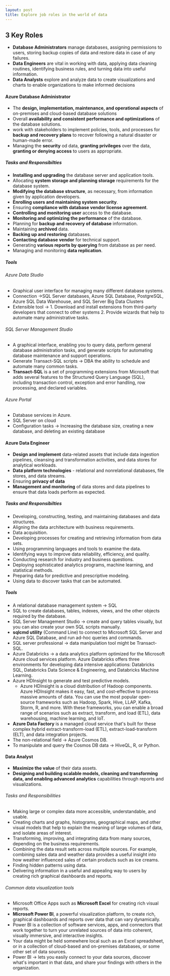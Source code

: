 ```yaml
---
layout: post
title: Explore job roles in the world of data
---
```


## 3 Key Roles


* **Database Administrators** manage databases, assigning permissions to users, storing backup copies of data 
and restore data in case of any failures.
* **Data Engineers** are vital in working with data, applying data cleaning routines, identifying business rules,
and turning data into useful information.
* **Data Analysts** explore and analyze data to create visualizations and charts to enable organizations 
to make informed decisions

#### Azure Database Administrator
* The **design, implementation, maintenance, and operational aspects** of on-premises and cloud-based database solutions
* Overall **availability and consistent performance and optimizations** of the database solutions.
* work with stakeholders to implement policies, tools, and processes for **backup and recovery plans** to recover following a natural disaster or human-made error.
* Managing the **security** od data, **granting privileges** over the data, **granting or denying access** to users as appropriate.

##### Tasks and Responsibilties
* **Installing and upgrading** the database server and application tools.
* Allocating **system storage and planning storage** requirements for the database system.
* **Modifying the database structure**, as necessary, from information given by application developers.
* **Enrolling users and maintaining system security**.
* Ensuring **compliance with database vendor license agreement**.
* **Controlling and monitoring user** access to the database.
* **Monitoring and optimizing the performance** of the database.
* Planning for **backup and recovery of database** information.
* Maintaining **archived** data.
* **Backing up and restoring** databases.
* **Contacting database vendor** for technical support.
* Generating **various reports by querying** from database as per need.
* Managing and monitoring **data replication**.

##### Tools
###### Azure Data Studio
* Graphical user interface for managing many different database systems.
* Connection ->SQL Server databases, Azure SQL Database, PostgreSQL, Azure SQL Data Warehouse, and SQL Server Big Data Clusters
* Extensible tool -> 1. Download and install extensions from third-party developers that connect to other systems
                     2. Provide wizards that help to automate many administrative tasks.
###### SQL Server Management Studio
* A graphical interface, enabling you to query data, perform general database administration tasks, and generate scripts for automating database maintenance and support operations.
* Generate Transact-SQL scripts -> DBA the ability to schedule and automate many common tasks.
* **Transact-SQL** is a set of programming extensions from Microsoft that adds several features to the Structured Query Language (SQL), 
   including transaction control, exception and error handling, row processing, and declared variables.

###### Azure Portal
* Database services in Azure.
* SQL Server on cloud
* Configuration tasks -> Increasing the database size, creating a new database, and deleting an existing database 


#### Azure Data Engineer
* **Design and implement** data-related assets that include data ingestion pipelines, cleansing and transformation activities, and data stores for analytical workloads.
* **Data platform technologies** - relational and nonrelational databases, file stores, and data streams.
* Ensuring **privacy of data** 
* **Management and monitoring** of data stores and data pipelines to ensure that data loads perform as expected.

##### Tasks and Responsibilties

* Developing, constructing, testing, and maintaining databases and data structures.
* Aligning the data architecture with business requirements.
* Data acquisition.
* Developing processes for creating and retrieving information from data sets.
* Using programming languages and tools to examine the data.
* Identifying ways to improve data reliability, efficiency, and quality.
* Conducting research for industry and business questions.
* Deploying sophisticated analytics programs, machine learning, and statistical methods.
* Preparing data for predictive and prescriptive modeling.
* Using data to discover tasks that can be automated.

##### Tools
* A relational database management system -> SQL
* SQL to create databases, tables, indexes, views, and the other objects required by the database.
* SQL Server Management Studio -> create and query tables visually, but you can also create your own SQL scripts manually.
* **sqlcmd utility** (Command Line) to connect to Microsoft SQL Server and Azure SQL Database, and run ad-hoc queries and commands.
* SQL server professional -> data manipulation tool might be Transact-SQL.
* Azure Databricks -> a data analytics platform optimized for the Microsoft Azure cloud services platform. Azure Databricks offers three environments for developing data intensive applications: Databricks SQL, Databricks Data Science & Engineering, and Databricks Machine Learning.
* Azure HDInsight to generate and test predictive models. 
  * Azure HDInsight is a cloud distribution of Hadoop components. Azure HDInsight makes it easy, fast, and cost-effective to process massive amounts of data. You can use the most popular open-source frameworks such as Hadoop, Spark, Hive, LLAP, Kafka, Storm, R, and more. With these frameworks, you can enable a broad range of scenarios such as extract, transform, and load (ETL),
    data warehousing, machine learning, and IoT.
* **Azure Data Factory**  is a managed cloud service that's built for these complex hybrid extract-transform-load (ETL), extract-load-transform (ELT), and data integration projects.
*  The non-relational field -> Azure Cosmos DB. 
*  To manipulate and query the Cosmos DB data -> HiveQL, R, or Python.



#### Data Analyst
* **Maximize the value** of their data assets.
* **Designing and building scalable models, cleaning and transforming data, 
and enabling advanced analytics** capabilities through reports and visualizations.

###### Tasks and Responsibilities
* Making large or complex data more accessible, understandable, and usable.
* Creating charts and graphs, histograms, geographical maps, and other visual models that help to explain the meaning of large volumes of data, and isolate areas of interest.
* Transforming, improving, and integrating data from many sources, depending on the business requirements.
* Combining the data result sets across multiple sources. For example, combining sales data and weather data provides a useful insight into how weather influenced sales of certain products such as ice creams.
* Finding hidden patterns using data.
* Delivering information in a useful and appealing way to users by creating rich graphical dashboards and reports.

###### Common data visualization tools
* Microsoft Office Apps such as **Microsoft Excel** for creating rich visual reports.
* **Microsoft Power BI**, a powerful visualization platform, to create rich, graphical dashboards and reports over data that can vary dynamically.
* Power BI is a collection of software services, apps, and connectors that work together to turn your unrelated sources of data into coherent, visually immersive, and interactive insights. 
* Your data might be held somewhere local such as an Excel spreadsheet, or in a collection of cloud-based and on-premises databases, or some other set of data sources. 
* Power BI -> lets you easily connect to your data sources, discover what's important in that data, and share your findings with others in the organization.


